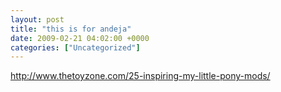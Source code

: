 ```yaml
---
layout: post
title: "this is for andeja"
date: 2009-02-21 04:02:00 +0000
categories: ["Uncategorized"]
---
```


http://www.thetoyzone.com/25-inspiring-my-little-pony-mods/
